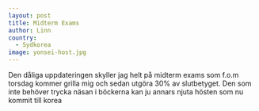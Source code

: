```yaml
---
layout: post
title: Midterm Exams
author: Linn
country: 
  - Sydkorea
image: yonsei-host.jpg
---
```


Den dåliga uppdateringen skyller jag helt på midterm exams som f.o.m torsdag kommer grilla mig och sedan utgöra 30% av slutbetyget. Den som inte behöver trycka näsan i böckerna kan ju annars njuta hösten som nu kommit till korea